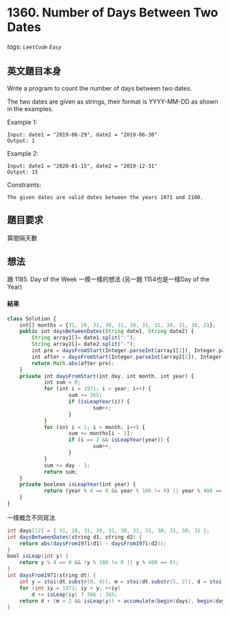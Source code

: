 # 1360. Number of Days Between Two Dates
###### tags: `LeetCode` `Easy`

## 英文題目本身
Write a program to count the number of days between two dates.

The two dates are given as strings, their format is YYYY-MM-DD as shown in the examples.

 
Example 1:
```
Input: date1 = "2019-06-29", date2 = "2019-06-30"
Output: 1
```
Example 2:
```
Input: date1 = "2020-01-15", date2 = "2019-12-31"
Output: 15
```

Constraints:
```
The given dates are valid dates between the years 1971 and 2100.
```
## 題目要求
算間隔天數

## 想法
跟 1185. Day of the Week 一模一樣的想法 (另一題 1154也是一樣Day of the Year)
#### 結果
```javascript
class Solution {
    int[] months = {31, 28, 31, 30, 31, 30, 31, 31, 30, 31, 30, 31};
    public int daysBetweenDates(String date1, String date2) {
        String array1[]= date1.split("-");
        String array2[]= date2.split("-");
        int pre = daysFromStart(Integer.parseInt(array1[2]), Integer.parseInt(array1[1]), Integer.parseInt(array1[0]));
        int after = daysFromStart(Integer.parseInt(array2[2]), Integer.parseInt(array2[1]), Integer.parseInt(array2[0]));
        return Math.abs(after-pre);
    }
    private int daysFromStart(int day, int month, int year) {
            int sum = 0;
            for (int i = 1971; i < year; i++) {
                    sum += 365;
                    if (isLeapYear(i)) {
                            sum++;
                    }
            }
            for (int i = 1; i < month; i++) {
                    sum += months[i - 1];
                    if (i == 2 && isLeapYear(year)) {
                            sum++;
                    }
            }
            sum += day - 1;
            return sum;
    }
    private boolean isLeapYear(int year) {
            return (year % 4 == 0 && year % 100 != 0) || year % 400 == 0;
    }
}
```


一樣概念不同寫法
```java
int days[12] = { 31, 28, 31, 30, 31, 30, 31, 31, 30, 31, 30, 31 };
int daysBetweenDates(string d1, string d2) {
    return abs(daysFrom1971(d1) - daysFrom1971(d2));
}
bool isLeap(int y) { 
    return y % 4 == 0 && (y % 100 != 0 || y % 400 == 0); 
}
int daysFrom1971(string dt) {
    int y = stoi(dt.substr(0, 4)), m = stoi(dt.substr(5, 2)), d = stoi(dt.substr(8));
    for (int iy = 1971; iy < y; ++iy) 
        d += isLeap(iy) ? 366 : 365;
    return d + (m > 2 && isLeap(y)) + accumulate(begin(days), begin(days) + m - 1, 0);
}  
```
